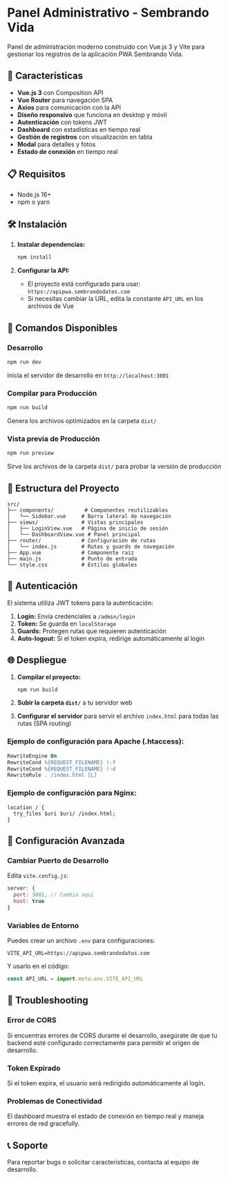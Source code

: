 # Panel Administrativo - Sembrando Vida

Panel de administración moderno construido con Vue.js 3 y Vite para gestionar los registros de la aplicación PWA Sembrando Vida.

## 🚀 Características

- **Vue.js 3** con Composition API
- **Vue Router** para navegación SPA
- **Axios** para comunicación con la API
- **Diseño responsivo** que funciona en desktop y móvil
- **Autenticación** con tokens JWT
- **Dashboard** con estadísticas en tiempo real
- **Gestión de registros** con visualización en tabla
- **Modal** para detalles y fotos
- **Estado de conexión** en tiempo real

## 📋 Requisitos

- Node.js 16+ 
- npm o yarn

## 🛠️ Instalación

1. **Instalar dependencias:**
   ```bash
   npm install
   ```

2. **Configurar la API:**
   - El proyecto está configurado para usar: `https://apipwa.sembrandodatos.com`
   - Si necesitas cambiar la URL, edita la constante `API_URL` en los archivos de Vue

## 🔧 Comandos Disponibles

### Desarrollo
```bash
npm run dev
```
Inicia el servidor de desarrollo en `http://localhost:3001`

### Compilar para Producción
```bash
npm run build
```
Genera los archivos optimizados en la carpeta `dist/`

### Vista previa de Producción
```bash
npm run preview
```
Sirve los archivos de la carpeta `dist/` para probar la versión de producción

## 📁 Estructura del Proyecto

```
src/
├── components/          # Componentes reutilizables
│   └── Sidebar.vue     # Barra lateral de navegación
├── views/              # Vistas principales
│   ├── LoginView.vue   # Página de inicio de sesión
│   └── DashboardView.vue # Panel principal
├── router/             # Configuración de rutas
│   └── index.js        # Rutas y guards de navegación
├── App.vue             # Componente raíz
├── main.js             # Punto de entrada
└── style.css           # Estilos globales
```

## 🔐 Autenticación

El sistema utiliza JWT tokens para la autenticación:

1. **Login:** Envía credenciales a `/admin/login`
2. **Token:** Se guarda en `localStorage`
3. **Guards:** Protegen rutas que requieren autenticación
4. **Auto-logout:** Si el token expira, redirige automáticamente al login

## 🌐 Despliegue

1. **Compilar el proyecto:**
   ```bash
   npm run build
   ```

2. **Subir la carpeta `dist/`** a tu servidor web

3. **Configurar el servidor** para servir el archivo `index.html` para todas las rutas (SPA routing)

### Ejemplo de configuración para Apache (.htaccess):
```apache
RewriteEngine On
RewriteCond %{REQUEST_FILENAME} !-f
RewriteCond %{REQUEST_FILENAME} !-d
RewriteRule . /index.html [L]
```

### Ejemplo de configuración para Nginx:
```nginx
location / {
  try_files $uri $uri/ /index.html;
}
```

## 🔧 Configuración Avanzada

### Cambiar Puerto de Desarrollo
Edita `vite.config.js`:
```javascript
server: {
  port: 3001, // Cambia aquí
  host: true
}
```

### Variables de Entorno
Puedes crear un archivo `.env` para configuraciones:
```
VITE_API_URL=https://apipwa.sembrandodatos.com
```

Y usarlo en el código:
```javascript
const API_URL = import.meta.env.VITE_API_URL
```

## 🐛 Troubleshooting

### Error de CORS
Si encuentras errores de CORS durante el desarrollo, asegúrate de que tu backend esté configurado correctamente para permitir el origen de desarrollo.

### Token Expirado
Si el token expira, el usuario será redirigido automáticamente al login.

### Problemas de Conectividad
El dashboard muestra el estado de conexión en tiempo real y maneja errores de red gracefully.

## 📞 Soporte

Para reportar bugs o solicitar características, contacta al equipo de desarrollo.

